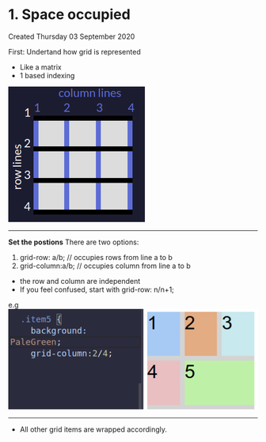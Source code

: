 # 1. Space occupied
Created Thursday 03 September 2020

First: Undertand how grid is represented

* Like a matrix
* 1 based indexing

![](/assets/1_Space_occupied-image-1.png)

*****

**Set the postions**
There are two options:

1. grid-row: a/b; // occupies rows from line a to b
2. grid-column:a/b; // occupies column from line a to b


* the row and column are independent
* If you feel confused, start with grid-row: n/n+1;

e.g
![](/assets/1_Space_occupied-image-2.png)

*****


* All other grid items are wrapped accordingly.


